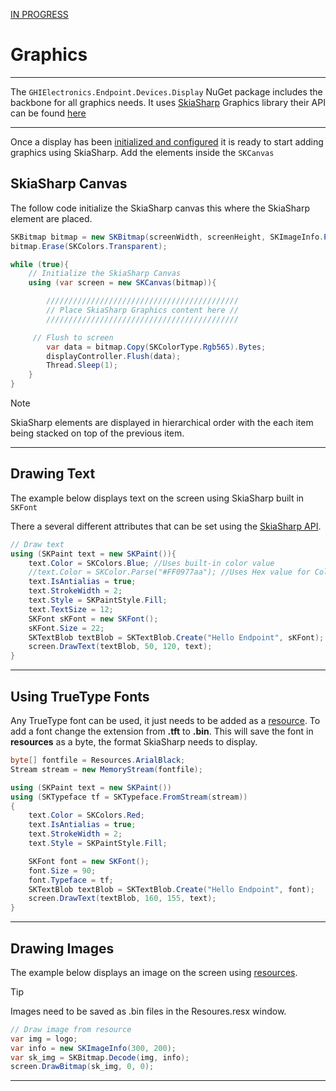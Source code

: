 [IN PROGRESS](error.md) 
# Graphics

---
The `GHIElectronics.Endpoint.Devices.Display` NuGet package includes the backbone for all graphics needs. It uses [SkiaSharp](https://learn.microsoft.com/en-us/xamarin/xamarin-forms/user-interface/graphics/skiasharp/) Graphics library their API can be found [here](https://learn.microsoft.com/en-us/dotnet/api/skiasharp?view=skiasharp-2.88)


---
Once a display has been [initialized and configured](../tutorials/displays.md) it is ready to start adding graphics using SkiaSharp. Add the elements inside the ```SKCanvas```

## SkiaSharp Canvas

The follow code initialize the SkiaSharp canvas this where the SkiaSharp element are placed.

```cs
SKBitmap bitmap = new SKBitmap(screenWidth, screenHeight, SKImageInfo.PlatformColorType, SKAlphaType.Premul);
bitmap.Erase(SKColors.Transparent);

while (true){
    // Initialize the SkiaSharp Canvas
    using (var screen = new SKCanvas(bitmap)){

        ///////////////////////////////////////////
        // Place SkiaSharp Graphics content here //
        ///////////////////////////////////////////

     // Flush to screen
        var data = bitmap.Copy(SKColorType.Rgb565).Bytes;
        displayController.Flush(data);
        Thread.Sleep(1);
    }
}
```




> [!Note]
> SkiaSharp elements are displayed in hierarchical order with the each item being stacked on top of the previous item. 

---

## Drawing Text

The example below displays text on the screen using SkiaSharp built in ```SKFont```

There a several different attributes that can be set using the [SkiaSharp API](https://learn.microsoft.com/en-us/dotnet/api/skiasharp).

```cs
// Draw text
using (SKPaint text = new SKPaint()){
    text.Color = SKColors.Blue; //Uses built-in color value
    //text.Color = SKColor.Parse("#FF0977aa"); //Uses Hex value for Color
    text.IsAntialias = true;
    text.StrokeWidth = 2;
    text.Style = SKPaintStyle.Fill;
    text.TextSize = 12;
    SKFont sKFont = new SKFont();
    sKFont.Size = 22;
    SKTextBlob textBlob = SKTextBlob.Create("Hello Endpoint", sKFont);
    screen.DrawText(textBlob, 50, 120, text);
}
```
---

## Using TrueType Fonts

Any TrueType font can be used, it just needs to be added as a [resource](resources.md). To add a font change the extension from **.tft** to **.bin**. This will save the font in **resources** as a byte, the format SkiaSharp needs to display. 

```cs
byte[] fontfile = Resources.ArialBlack;
Stream stream = new MemoryStream(fontfile);

using (SKPaint text = new SKPaint())
using (SKTypeface tf = SKTypeface.FromStream(stream))
{
    text.Color = SKColors.Red;
    text.IsAntialias = true;
    text.StrokeWidth = 2;
    text.Style = SKPaintStyle.Fill;

    SKFont font = new SKFont();
    font.Size = 90;
    font.Typeface = tf;
    SKTextBlob textBlob = SKTextBlob.Create("Hello Endpoint", font);
    screen.DrawText(textBlob, 160, 155, text);
}
```
---

## Drawing Images


The example below displays an image on the screen using [resources](resources.md). 

> [!Tip]
> Images need to be saved as .bin files in the Resoures.resx window.

```cs
// Draw image from resource
var img = logo;
var info = new SKImageInfo(300, 200); 
var sk_img = SKBitmap.Decode(img, info);
screen.DrawBitmap(sk_img, 0, 0);
```

---